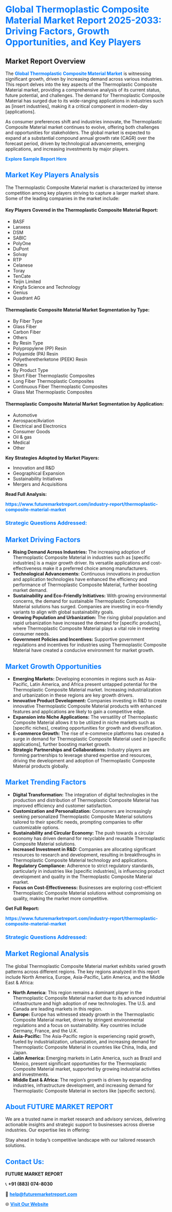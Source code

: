 <h1 style="color: #007BFF;">Global Thermoplastic Composite Material Market Report 2025-2033: Driving Factors, Growth Opportunities, and Key Players</h1>

<section id="overview">
<h2>Market Report Overview</h2>
<p>The <a href="https://www.futuremarketreport.com/industry-report/thermoplastic-composite-material-market" style="color: #007BFF; text-decoration: none;"><strong>Global Thermoplastic Composite Material Market</strong></a> is witnessing significant growth, driven by increasing demand across various industries. This report delves into the key aspects of the Thermoplastic Composite Material market, providing a comprehensive analysis of its current status, future potential, and challenges. The demand for Thermoplastic Composite Material has surged due to its wide-ranging applications in industries such as [insert industries], making it a critical component in modern-day [applications].</p>
<p>As consumer preferences shift and industries innovate, the Thermoplastic Composite Material market continues to evolve, offering both challenges and opportunities for stakeholders. The global market is expected to expand at a substantial compound annual growth rate (CAGR) over the forecast period, driven by technological advancements, emerging applications, and increasing investments by major players.</p>
</section>

<section id="overview">
<p><a href="https://www.futuremarketreport.com/request-sample/reportId=105413" style="color: #007BFF; text-decoration: none;"><strong>Explore Sample Report Here</strong></a></p>
</section>

<section id="key-players">
<h2 style="color: #007BFF;">Market Key Players Analysis</h2>
<p>The Thermoplastic Composite Material market is characterized by intense competition among key players striving to capture a larger market share. Some of the leading companies in the market include:</p>
<h4>Key Players Covered in the Thermoplastic Composite Material Report:</h4>
<ul><li>BASF</li><li>Lanxess</li><li>DSM</li><li>SABIC</li><li>PolyOne</li><li>DuPont</li><li>Solvay</li><li>RTP</li><li>Celanese</li><li>Toray</li><li>TenCate</li><li>Teijin Limited</li><li>Kingfa Science and Technology</li><li>Genius</li><li>Quadrant AG</li></ul>
<h4>Thermoplastic Composite Material Market Segmentation by Type:</h4>
<ul><li>By Fiber Type</li><li>Glass Fiber</li><li>Carbon Fiber</li><li>Others</li><li>By Resin Type</li><li>Polypropylene (PP) Resin</li><li>Polyamide (PA) Resin</li><li>Polyetheretherketone (PEEK) Resin</li><li>Others</li><li>By Product Type</li><li>Short Fiber Thermoplastic Composites</li><li>Long Fiber Thermoplastic Composites</li><li>Continuous Fiber Thermoplastic Composites</li><li>Glass Mat Thermoplastic Composites</li></ul>

<h4>Thermoplastic Composite Material Market Segmentation by Application:</h4>
<ul><li>Automotive</li><li>Aerospace/Aviation</li><li>Electrical and Electronics</li><li>Consumer Goods</li><li>Oil &amp; gas</li><li>Medical</li><li>Other</li></ul>
<p><strong>Key Strategies Adopted by Market Players:</strong></p>
<ul>
<li>Innovation and R&D</li>
<li>Geographical Expansion</li>
<li>Sustainability Initiatives</li>
<li>Mergers and Acquisitions</li>
</ul>
</section>

<section>
<p><strong>Read Full Analysis: </strong></p><a href="https://www.futuremarketreport.com/industry-report/thermoplastic-composite-material-market" style="color: #007BFF; text-decoration: none;"><strong>https://www.futuremarketreport.com/industry-report/thermoplastic-composite-material-market</strong></a>
<h3 style="color: #007BFF;">Strategic Questions Addressed:</h3>
</section>

<section id="driving-factors">
<h2 style="color: #007BFF;">Market Driving Factors</h2>
<ul>
<li><strong>Rising Demand Across Industries:</strong> The increasing adoption of Thermoplastic Composite Material in industries such as [specific industries] is a major growth driver. Its versatile applications and cost-effectiveness make it a preferred choice among manufacturers.</li>
<li><strong>Technological Advancements:</strong> Continuous innovations in production and application technologies have enhanced the efficiency and performance of Thermoplastic Composite Material, further boosting market demand.</li>
<li><strong>Sustainability and Eco-Friendly Initiatives:</strong> With growing environmental concerns, the demand for sustainable Thermoplastic Composite Material solutions has surged. Companies are investing in eco-friendly variants to align with global sustainability goals.</li>
<li><strong>Growing Population and Urbanization:</strong> The rising global population and rapid urbanization have increased the demand for [specific products], where Thermoplastic Composite Material plays a vital role in meeting consumer needs.</li>
<li><strong>Government Policies and Incentives:</strong> Supportive government regulations and incentives for industries using Thermoplastic Composite Material have created a conducive environment for market growth.</li>
</ul>
</section>

<section id="growth-opportunities">
<h2 style="color: #007BFF;">Market Growth Opportunities</h2>
<ul>
<li><strong>Emerging Markets:</strong> Developing economies in regions such as Asia-Pacific, Latin America, and Africa present untapped potential for the Thermoplastic Composite Material market. Increasing industrialization and urbanization in these regions are key growth drivers.</li>
<li><strong>Innovative Product Development:</strong> Companies investing in R&D to create innovative Thermoplastic Composite Material products with enhanced features and applications are likely to gain a competitive edge.</li>
<li><strong>Expansion into Niche Applications:</strong> The versatility of Thermoplastic Composite Material allows it to be utilized in niche markets such as [specific niches], creating opportunities for growth and diversification.</li>
<li><strong>E-commerce Growth:</strong> The rise of e-commerce platforms has created a surge in demand for Thermoplastic Composite Material used in [specific applications], further boosting market growth.</li>
<li><strong>Strategic Partnerships and Collaborations:</strong> Industry players are forming partnerships to leverage shared expertise and resources, driving the development and adoption of Thermoplastic Composite Material products globally.</li>
</ul>
</section>

<section id="trending-factors">
<h2 style="color: #007BFF;">Market Trending Factors</h2>
<ul>
<li><strong>Digital Transformation:</strong> The integration of digital technologies in the production and distribution of Thermoplastic Composite Material has improved efficiency and customer satisfaction.</li>
<li><strong>Customization and Personalization:</strong> Consumers are increasingly seeking personalized Thermoplastic Composite Material solutions tailored to their specific needs, prompting companies to offer customizable options.</li>
<li><strong>Sustainability and Circular Economy:</strong> The push towards a circular economy has driven demand for recyclable and reusable Thermoplastic Composite Material solutions.</li>
<li><strong>Increased Investment in R&D:</strong> Companies are allocating significant resources to research and development, resulting in breakthroughs in Thermoplastic Composite Material technology and applications.</li>
<li><strong>Regulatory Compliance:</strong> Adherence to strict regulatory standards, particularly in industries like [specific industries], is influencing product development and quality in the Thermoplastic Composite Material market.</li>
<li><strong>Focus on Cost-Effectiveness:</strong> Businesses are exploring cost-efficient Thermoplastic Composite Material solutions without compromising on quality, making the market more competitive.</li>
</ul>
</section>

<section>
<p><strong>Get Full Report: </strong></p><a href="https://www.futuremarketreport.com/industry-report/thermoplastic-composite-material-market" style="color: #007BFF; text-decoration: none;"><strong>https://www.futuremarketreport.com/industry-report/thermoplastic-composite-material-market</strong></a>
<h3 style="color: #007BFF;">Strategic Questions Addressed:</h3>
</section>


<section id="regional-analysis">
<h2 style="color: #007BFF;">Market Regional Analysis</h2>
<p>The global Thermoplastic Composite Material market exhibits varied growth patterns across different regions. The key regions analyzed in this report include North America, Europe, Asia-Pacific, Latin America, and the Middle East & Africa:</p>
<ul>
<li><strong>North America:</strong> This region remains a dominant player in the Thermoplastic Composite Material market due to its advanced industrial infrastructure and high adoption of new technologies. The U.S. and Canada are leading markets in this region.</li>
<li><strong>Europe:</strong> Europe has witnessed steady growth in the Thermoplastic Composite Material market, driven by stringent environmental regulations and a focus on sustainability. Key countries include Germany, France, and the U.K.</li>
<li><strong>Asia-Pacific:</strong> The Asia-Pacific region is experiencing rapid growth, fueled by industrialization, urbanization, and increasing demand for Thermoplastic Composite Material in countries like China, India, and Japan.</li>
<li><strong>Latin America:</strong> Emerging markets in Latin America, such as Brazil and Mexico, present significant opportunities for the Thermoplastic Composite Material market, supported by growing industrial activities and investments.</li>
<li><strong>Middle East & Africa:</strong> The region’s growth is driven by expanding industries, infrastructure development, and increasing demand for Thermoplastic Composite Material in sectors like [specific sectors].</li>
</ul>
</section>

<footer>
<h2 style="color: #007BFF;">About FUTURE MARKET REPORT</h2>
<p>We are a trusted name in market research and advisory services, delivering actionable insights and strategic support to businesses across diverse industries. Our expertise lies in offering:</p>

<p>Stay ahead in today’s competitive landscape with our tailored research solutions.</p>

<h2 style="color: #007BFF;">Contact Us:</h2>
<p><strong>FUTURE MARKET REPORT</strong></p>
<p>📞 <strong>+91 (883) 074-8030</strong></p>
<p>📧 <strong><a href="mailto:help@futuremarketreport.com" style="color: #007BFF;">help@futuremarketreport.com</a></strong></p>
<p>🌐 <strong><a href="https://www.futuremarketreport.com/" style="color: #007BFF;">Visit Our Website</a></strong></p>
</footer>